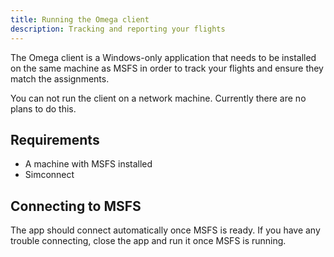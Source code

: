 ```yaml
---
title: Running the Omega client
description: Tracking and reporting your flights
---
```


The Omega client is a Windows-only application that needs to be installed on the same machine as MSFS in order to track your flights and ensure they match the assignments.

You can not run the client on a network machine. Currently there are no plans to do this.

## Requirements

- A machine with MSFS installed
- Simconnect

## Connecting to MSFS

The app should connect automatically once MSFS is ready. If you have any trouble connecting, close the app and run it once MSFS is running.
